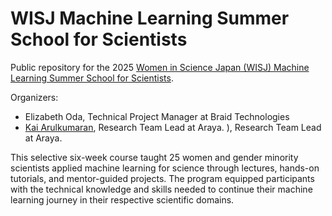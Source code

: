 # WISJ Machine Learning Summer School for Scientists
Public repository for the 2025 [Women in Science Japan (WISJ) Machine Learning Summer School for Scientists](https://www.womeninsciencejapan.com/machine-learning-program).

Organizers:
- Elizabeth Oda, Technical Project Manager at Braid Technologies
- [Kai Arulkumaran](https://kaixhin.com/), Research Team Lead at Araya. ), Research Team Lead at Araya. 

This selective six-week course taught 25 women and gender minority scientists applied machine learning for science through lectures, hands-on tutorials, and mentor-guided projects. 
The program equipped participants with the technical knowledge and skills needed to continue their machine learning journey in their respective scientific domains.
